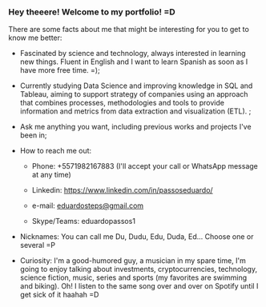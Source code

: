 ### Hey theeere! Welcome to my portfolio! =D
There are some facts about me that might be interesting for you to get to know me better:

- Fascinated by science and technology, always interested in learning new things. Fluent in English and I want to learn Spanish as soon as I have more free time. =);

- Currently studying Data Science and improving knowledge in SQL and Tableau, aiming to support strategy of companies using an approach that combines processes, methodologies and tools to provide information and metrics from data extraction and visualization (ETL).
;

- Ask me anything you want, including previous works and projects I've been in;

- How to reach me out:

  * Phone: +5571982167883 (I'll accept your call or WhatsApp message at any time)
  
  * Linkedin: https://www.linkedin.com/in/passoseduardo/
  
  * e-mail: eduardosteps@gmail.com
  
  * Skype/Teams: eduardopassos1
    
- Nicknames: You can call me Du, Dudu, Edu, Duda, Ed... Choose one or several =P

- Curiosity: I'm a good-humored guy, a musician in my spare time, I'm going to enjoy talking about investments, cryptocurrencies, technology, science fiction, music, series and sports (my favorites are swimming and biking). Oh! I listen to the same song over and over on Spotify until I get sick of it haahah =D
